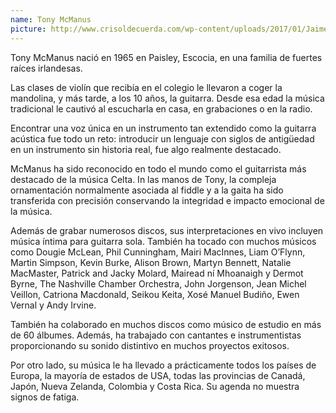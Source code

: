 ```yaml
---
name: Tony McManus
picture: http://www.crisoldecuerda.com/wp-content/uploads/2017/01/Jaime-Muñoz-foto-env-123x123-2017.jpg
---
```


Tony McManus nació en 1965 en Paisley, Escocia, en una familia de fuertes raíces irlandesas.

Las clases de violín que recibía en el colegio le llevaron a coger la mandolina, y más tarde, a los 10 años, la guitarra. Desde esa edad la música tradicional le cautivó al escucharla en casa, en grabaciones o en la radio.

Encontrar una voz única en un instrumento tan extendido como la guitarra acústica fue todo un reto: introducir un lenguaje con siglos de antigüedad en un instrumento sin historia real, fue algo realmente destacado.

McManus ha sido reconocido en todo el mundo como el guitarrista más destacado de la música Celta. In las manos de Tony, la compleja ornamentación normalmente asociada al fiddle y a la gaita ha sido transferida con precisión conservando la integridad e impacto emocional de la música.

Además de grabar numerosos discos, sus interpretaciones en vivo incluyen música íntima para guitarra sola. También ha tocado con muchos músicos como Dougie McLean, Phil Cunningham, Mairi MacInnes, Liam O’Flynn, Martin Simpson, Kevin Burke, Alison Brown, Martyn Bennett, Natalie MacMaster, Patrick and Jacky Molard, Mairead ní Mhoanaigh y Dermot Byrne, The Nashville Chamber Orchestra, John Jorgenson, Jean Michel Veillon, Catriona Macdonald, Seikou Keita, Xosé Manuel Budiño, Ewen Vernal y Andy Irvine.

También ha colaborado en muchos discos como músico de estudio en más de 60 álbumes. Además, ha trabajado con cantantes e instrumentistas proporcionando su sonido distintivo en muchos proyectos exitosos.

Por otro lado, su música le ha llevado a prácticamente todos los países de Europa, la mayoría de estados de USA, todas las provincias de Canadá, Japón, Nueva Zelanda, Colombia y Costa Rica. Su agenda no muestra signos de fatiga.
